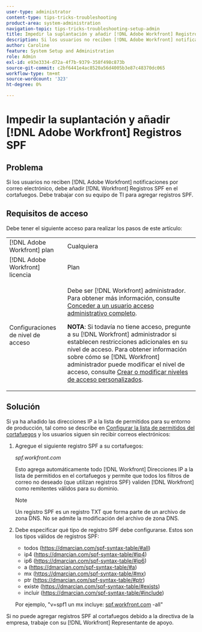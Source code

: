 ```yaml
---
user-type: administrator
content-type: tips-tricks-troubleshooting
product-area: system-administration
navigation-topic: tips-tricks-troubleshooting-setup-admin
title: Impedir la suplantación y añadir [!DNL Adobe Workfront] Registros SPF
description: Si los usuarios no reciben [!DNL Adobe Workfront] notificaciones por correo electrónico, debe añadir [!DNL Workfront] Registros SPF en el cortafuegos. Debe trabajar con su equipo de TI para agregar registros SPF.
author: Caroline
feature: System Setup and Administration
role: Admin
exl-id: e93e3334-d72a-4f7b-9379-358f498c873b
source-git-commit: c2bf6441e4ac8520a56d4005b3e87c48370dc065
workflow-type: tm+mt
source-wordcount: '323'
ht-degree: 0%

---
```


# Impedir la suplantación y añadir [!DNL Adobe Workfront] Registros SPF

## Problema

Si los usuarios no reciben [!DNL Adobe Workfront] notificaciones por correo electrónico, debe añadir [!DNL Workfront] Registros SPF en el cortafuegos. Debe trabajar con su equipo de TI para agregar registros SPF.

## Requisitos de acceso

Debe tener el siguiente acceso para realizar los pasos de este artículo:

<table style="table-layout:auto"> 
 <col> 
 <col> 
 <tbody> 
  <tr> 
   <td role="rowheader">[!DNL Adobe Workfront] plan</td> 
   <td>Cualquiera</td> 
  </tr> 
  <tr> 
   <td role="rowheader">[!DNL Adobe Workfront] licencia</td> 
   <td>Plan</td> 
  </tr> 
  <tr> 
   <td role="rowheader">Configuraciones de nivel de acceso</td> 
   <td> <p>Debe ser [!DNL Workfront] administrador. Para obtener más información, consulte <a href="../../administration-and-setup/add-users/configure-and-grant-access/grant-a-user-full-administrative-access.md" class="MCXref xref">Conceder a un usuario acceso administrativo completo</a>.</p> <p><b>NOTA</b>: Si todavía no tiene acceso, pregunte a su [!DNL Workfront] administrador si establecen restricciones adicionales en su nivel de acceso. Para obtener información sobre cómo se [!DNL Workfront] administrador puede modificar el nivel de acceso, consulte <a href="../../administration-and-setup/add-users/configure-and-grant-access/create-modify-access-levels.md" class="MCXref xref">Crear o modificar niveles de acceso personalizados</a>.</p> </td> 
  </tr> 
 </tbody> 
</table>

## Solución

Si ya ha añadido las direcciones IP a la lista de permitidos para su entorno de producción, tal como se describe en [Configurar la lista de permitidos del cortafuegos](../../administration-and-setup/get-started-wf-administration/configure-your-firewall.md) y los usuarios siguen sin recibir correos electrónicos:

1. Agregue el siguiente registro SPF a su cortafuegos:

   *spf.workfront.com*

   Esto agrega automáticamente todo [!DNL Workfront] Direcciones IP a la lista de permitidos en el cortafuegos y permite que todos los filtros de correo no deseado (que utilizan registros SPF) validen [!DNL Workfront] como remitentes válidos para su dominio.

   >[!NOTE]
   >
   > Un registro SPF es un registro TXT que forma parte de un archivo de zona DNS. No se admite la modificación del archivo de zona DNS.

1. Debe especificar qué tipo de registro SPF debe configurarse. Estos son los tipos válidos de registros SPF:

   * todos (https://dmarcian.com/spf-syntax-table/#all)
   * ip4 (https://dmarcian.com/spf-syntax-table/#ip4)
   * ip6 (https://dmarcian.com/spf-syntax-table/#ip6)
   * a (https://dmarcian.com/spf-syntax-table/#a)
   * mx (https://dmarcian.com/spf-syntax-table/#mx)
   * ptr (https://dmarcian.com/spf-syntax-table/#ptr)
   * existe (https://dmarcian.com/spf-syntax-table/#exists)
   * incluir (https://dmarcian.com/spf-syntax-table/#include)

   Por ejemplo, &quot;v=spf1 un mx incluye: [spf.workfront.com](http://spf.workfront.com/) -all&quot;

Si no puede agregar registros SPF al cortafuegos debido a la directiva de la empresa, trabaje con su [!DNL Workfront] Representante de apoyo.
